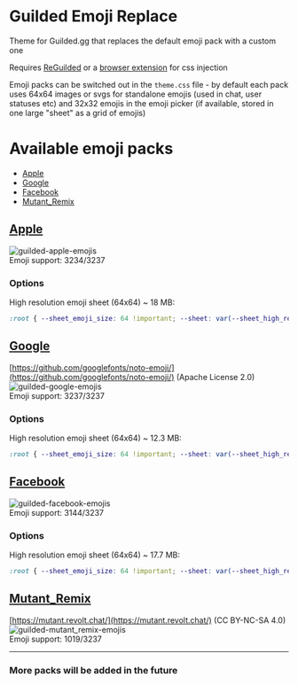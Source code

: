 # Guilded Emoji Replace

Theme for Guilded.gg that replaces the default emoji pack with a custom one

Requires [ReGuilded](https://reguilded.dev/) or a [browser extension](https://github.com/openstyles/stylus/) for css injection

Emoji packs can be switched out in the `theme.css` file - by default each pack uses 64x64 images or svgs for standalone emojis (used in chat, user statuses etc) and 32x32 emojis in the emoji picker (if available, stored in one large "sheet" as a grid of emojis)

# Available emoji packs
- [Apple](#apple)
- [Google](#google)
- [Facebook](#facebook)
- [Mutant_Remix](#mutant_remix)
## [Apple](https://raw.githubusercontent.com/Davr1/Guilded-Emoji-Replace/main/emojis/Apple.css)
![guilded-apple-emojis](https://user-images.githubusercontent.com/42148912/149998541-2ab0160b-4cff-4052-a68c-cf4a820a0376.png)\
Emoji support: 3234/3237
### Options
High resolution emoji sheet (64x64) ~ 18 MB:
```css
:root { --sheet_emoji_size: 64 !important; --sheet: var(--sheet_high_resolution) !important; }
```
## [Google](https://raw.githubusercontent.com/Davr1/Guilded-Emoji-Replace/main/emojis/Google.css)
[https://github.com/googlefonts/noto-emoji/](https://github.com/googlefonts/noto-emoji/) (Apache License 2.0)\
![guilded-google-emojis](https://user-images.githubusercontent.com/42148912/149998716-a509cb9d-8502-4fcd-b875-c121c44aa22e.png)\
Emoji support: 3237/3237
### Options
High resolution emoji sheet (64x64) ~ 12.3 MB:
```css
:root { --sheet_emoji_size: 64 !important; --sheet: var(--sheet_high_resolution) !important; }
```
## [Facebook](https://raw.githubusercontent.com/Davr1/Guilded-Emoji-Replace/main/emojis/Facebook.css)
![guilded-facebook-emojis](https://user-images.githubusercontent.com/42148912/149998740-462753bd-a256-4304-aa1d-dba41b840232.png)\
Emoji support: 3144/3237
### Options
High resolution emoji sheet (64x64) ~ 17.7 MB:
```css
:root { --sheet_emoji_size: 64 !important; --sheet: var(--sheet_high_resolution) !important; }
```
## [Mutant_Remix](https://raw.githubusercontent.com/Davr1/Guilded-Emoji-Replace/main/emojis/Mutant_Remix.css)
[https://mutant.revolt.chat/](https://mutant.revolt.chat/) (CC BY-NC-SA 4.0)\
![guilded-mutant_remix-emojis](https://user-images.githubusercontent.com/42148912/152642026-1ff4b337-ad49-4883-8239-000f2bc13ead.png)\
Emoji support: 1019/3237

---
### More packs will be added in the future

